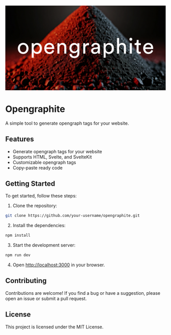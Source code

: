 ![Opengraphite](public/opengraph.png)

# Opengraphite

A simple tool to generate opengraph tags for your website.

## Features

- Generate opengraph tags for your website
- Supports HTML, Svelte, and SvelteKit
- Customizable opengraph tags
- Copy-paste ready code

## Getting Started

To get started, follow these steps:

1. Clone the repository:

```bash
git clone https://github.com/your-username/opengraphite.git
```

2. Install the dependencies:

```bash
npm install
```

3. Start the development server:

```bash
npm run dev
```

4. Open [http://localhost:3000](http://localhost:3000) in your browser.

## Contributing

Contributions are welcome! If you find a bug or have a suggestion, please open an issue or submit a pull request.

## License

This project is licensed under the MIT License.